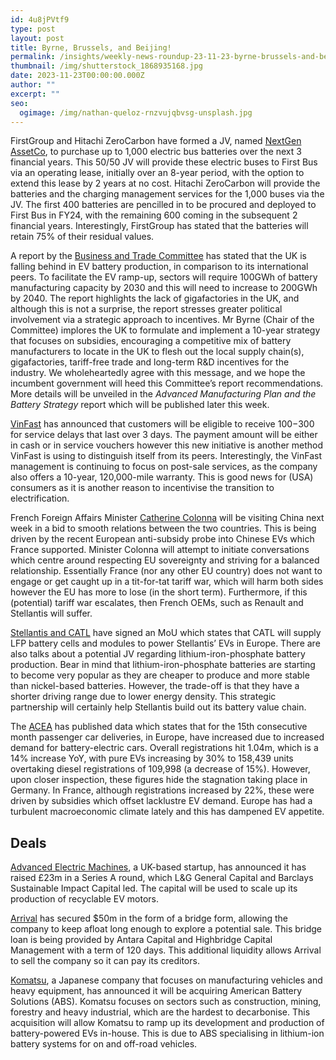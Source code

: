 ```yaml
---
id: 4u8jPVtf9
type: post
layout: post
title: Byrne, Brussels, and Beijing!
permalink: /insights/weekly-news-roundup-23-11-23-byrne-brussels-and-beijing/
thumbnail: /img/shutterstock_1868935168.jpg
date: 2023-11-23T00:00:00.000Z
author: ""
excerpt: ""
seo:
  ogimage: /img/nathan-queloz-rnzvujqbvsg-unsplash.jpg
---
```

FirstGroup and Hitachi ZeroCarbon have formed a JV, named [NextGen AssetCo](https://www.route-one.net/news/first-bus-plots-significant-battery-electric-rollout-via-hitachi-jv/), to purchase up to 1,000 electric bus batteries over the next 3 financial years. This 50/50 JV will provide these electric buses to First Bus via an operating lease, initially over an 8-year period, with the option to extend this lease by 2 years at no cost. Hitachi ZeroCarbon will provide the batteries and the charging management services for the 1,000 buses via the JV. The first 400 batteries are pencilled in to be procured and deployed to First Bus in FY24, with the remaining 600 coming in the subsequent 2 financial years. Interestingly, FirstGroup has stated that the batteries will retain 75% of their residual values.

A report by the [Business and Trade Committee](https://committees.parliament.uk/committee/365/business-and-trade-committee/news/198543/incentivise-ev-battery-supply-chain-investment-to-prevent-decline-of-the-uk-car-industry-say-mps/) has stated that the UK is falling behind in EV battery production, in comparison to its international peers. To facilitate the EV ramp-up, sectors will require 100GWh of battery manufacturing capacity by 2030 and this will need to increase to 200GWh by 2040. The report highlights the lack of gigafactories in the UK, and although this is not a surprise, the report stresses greater political involvement via a strategic approach to incentives. Mr Byrne (Chair of the Committee) implores the UK to formulate and implement a 10-year strategy that focuses on subsidies, encouraging a competitive mix of battery manufacturers to locate in the UK to flesh out the local supply chain(s), gigafactories, tariff-free trade and long-term R&D incentives for the industry. We wholeheartedly agree with this message, and we hope the incumbent government will heed this Committee’s report recommendations. More details will be unveiled in the *Advanced Manufacturing Plan and the Battery Strategy* report which will be published later this week.

[VinFast](https://www.teslarati.com/vinfast-massive-payouts-service-issues-delays/) has announced that customers will be eligible to receive $100-$300 for service delays that last over 3 days. The payment amount will be either in cash or in service vouchers however this new initiative is another method VinFast is using to distinguish itself from its peers. Interestingly, the VinFast management is continuing to focus on post-sale services, as the company also offers a 10-year, 120,000-mile warranty. This is good news for (USA) consumers as it is another reason to incentivise the transition to electrification.

French Foreign Affairs Minister [Catherine Colonna](https://www.bloomberg.com/news/articles/2023-11-20/france-sends-foreign-minister-to-china-as-ev-probe-backlash-heats-up?srnd=green&sref=uFYGeRuc) will be visiting China next week in a bid to smooth relations between the two countries. This is being driven by the recent European anti-subsidy probe into Chinese EVs which France supported. Minister Colonna will attempt to initiate conversations which centre around respecting EU sovereignty and striving for a balanced relationship. Essentially France (nor any other EU country) does not want to engage or get caught up in a tit-for-tat tariff war, which will harm both sides however the EU has more to lose (in the short term). Furthermore, if this (potential) tariff war escalates, then French OEMs, such as Renault and Stellantis will suffer.

[Stellantis and CATL](https://www.stellantis.com/en/news/press-releases/2023/november/stellantis-and-catl-sign-strategic-mou-for-the-local-supply-of-lfp-batteries-for-european-market) have signed an MoU which states that CATL will supply LFP battery cells and modules to power Stellantis’ EVs in Europe. There are also talks about a potential JV regarding lithium-iron-phosphate battery production. Bear in mind that lithium-iron-phosphate batteries are starting to become very popular as they are cheaper to produce and more stable than nickel-based batteries. However, the trade-off is that they have a shorter driving range due to lower energy density. This strategic partnership will certainly help Stellantis build out its battery value chain.

The [ACEA](https://europe.autonews.com/sales-market/europe-car-sales-14-october-high-ev-demand) has published data which states that for the 15th consecutive month passenger car deliveries, in Europe, have increased due to increased demand for battery-electric cars. Overall registrations hit 1.04m, which is a 14% increase YoY, with pure EVs increasing by 30% to 158,439 units overtaking diesel registrations of 109,998 (a decrease of 15%). However, upon closer inspection, these figures hide the stagnation taking place in Germany. In France, although registrations increased by 22%, these were driven by subsidies which offset lacklustre EV demand. Europe has had a turbulent macroeconomic climate lately and this has dampened EV appetite.

## **Deals**

[Advanced Electric Machines](https://www.reuters.com/sustainability/uk-startup-aem-raises-29-mln-scale-up-rare-earth-copper-free-ev-motors-2023-11-20/), a UK-based startup, has announced it has raised £23m in a Series A round, which L&G General Capital and Barclays Sustainable Impact Capital led. The capital will be used to scale up its production of recyclable EV motors.

[Arrival](https://techcrunch.com/2023/11/15/arrival-secures-emergency-cash-so-it-can-sell-itself/?utm_source=fot.beehiiv.com&utm_medium=newsletter&utm_campaign=trucks-fot-revolv-cruise-ceo-brightdrop) has secured $50m in the form of a bridge form, allowing the company to keep afloat long enough to explore a potential sale. This bridge loan is being provided by Antara Capital and Highbridge Capital Management with a term of 120 days. This additional liquidity allows Arrival to sell the company so it can pay its creditors.

[Komatsu](https://www.just-auto.com/news/komatsu-to-acquire-us-ev-battery-maker/?cf-view&cf-closed), a Japanese company that focuses on manufacturing vehicles and heavy equipment, has announced it will be acquiring American Battery Solutions (ABS). Komatsu focuses on sectors such as construction, mining, forestry and heavy industrial, which are the hardest to decarbonise. This acquisition will allow Komatsu to ramp up its development and production of battery-powered EVs in-house. This is due to ABS specialising in lithium-ion battery systems for on and off-road vehicles.